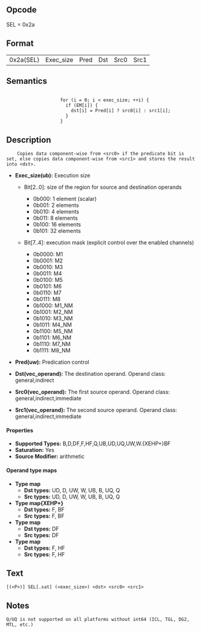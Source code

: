 <!---======================= begin_copyright_notice ============================

Copyright (C) 2020-2022 Intel Corporation

SPDX-License-Identifier: MIT

============================= end_copyright_notice ==========================-->

## Opcode

  SEL = 0x2a

## Format

| | | | | | |
| --- | --- | --- | --- | --- | --- |
| 0x2a(SEL) | Exec_size | Pred | Dst | Src0 | Src1 |


## Semantics


```

                    for (i = 0; i < exec_size; ++i) {
                      if (EM[i]) {
                        dst[i] = Pred[i] ? src0[i] : src1[i];
                      }
                    }
```

## Description





```
    Copies data component-wise from <src0> if the predicate bit is set, else copies data component-wise from <src1> and stores the result into <dst>.
```


- **Exec_size(ub):** Execution size

  - Bit[2..0]: size of the region for source and destination operands

    - 0b000:  1 element (scalar)
    - 0b001:  2 elements
    - 0b010:  4 elements
    - 0b011:  8 elements
    - 0b100:  16 elements
    - 0b101:  32 elements
  - Bit[7..4]: execution mask (explicit control over the enabled channels)

    - 0b0000:  M1
    - 0b0001:  M2
    - 0b0010:  M3
    - 0b0011:  M4
    - 0b0100:  M5
    - 0b0101:  M6
    - 0b0110:  M7
    - 0b0111:  M8
    - 0b1000:  M1_NM
    - 0b1001:  M2_NM
    - 0b1010:  M3_NM
    - 0b1011:  M4_NM
    - 0b1100:  M5_NM
    - 0b1101:  M6_NM
    - 0b1110:  M7_NM
    - 0b1111:  M8_NM

- **Pred(uw):** Predication control


- **Dst(vec_operand):** The destination operand. Operand class: general,indirect


- **Src0(vec_operand):** The first source operand. Operand class: general,indirect,immediate


- **Src1(vec_operand):** The second source operand. Operand class: general,indirect,immediate


#### Properties
- **Supported Types:** B,D,DF,F,HF,Q,UB,UD,UQ,UW,W.{XEHP+}BF
- **Saturation:** Yes
- **Source Modifier:** arithmetic


#### Operand type maps
- **Type map**
  -  **Dst types:** UD, D, UW, W, UB, B, UQ, Q
  -  **Src types:** UD, D, UW, W, UB, B, UQ, Q
- **Type map{XEHP+}**
  -  **Dst types:** F, BF
  -  **Src types:** F, BF
- **Type map**
  -  **Dst types:** DF
  -  **Src types:** DF
- **Type map**
  -  **Dst types:** F, HF
  -  **Src types:** F, HF


## Text
```
[(<P>)] SEL[.sat] (<exec_size>) <dst> <src0> <src1>
```

## Notes





    Q/UQ is not supported on all platforms without int64 (ICL, TGL, DG2, MTL, etc.)

